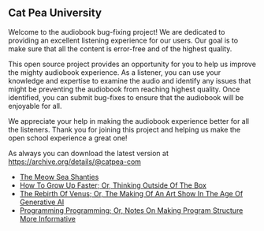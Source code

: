 Cat Pea University
---

Welcome to the audiobook bug-fixing project! We are dedicated to providing an excellent listening experience for our users. Our goal is to make sure that all the content is error-free and of the highest quality.

This open source project provides an opportunity for you to help us improve the mighty audiobook experience. As a listener, you can use your knowledge and expertise to examine the audio and identify any issues that might be preventing the audiobook from reaching highest quality. Once identified, you can submit bug-fixes to ensure that the audiobook will be enjoyable for all.

We appreciate your help in making the audiobook experience better for all the listeners. Thank you for joining this project and helping us make the open school experience a great one!

As always you can download the latest version at https://archive.org/details/@catpea-com

- [The Meow Sea Shanties](blob/main/docs/poem-1104.mp3)
- [How To Grow Up Faster; Or, Thinking Outside Of The Box](blob/main/docs/poem-1103.mp3)
- [The Rebirth Of Venus; Or, The Making Of An Art Show In The Age Of Generative AI](blob/main/docs/poem-1102.mp3)
- [Programming Programming; Or, Notes On Making Program Structure More Informative](blob/main/docs/poem-1101.mp3)

